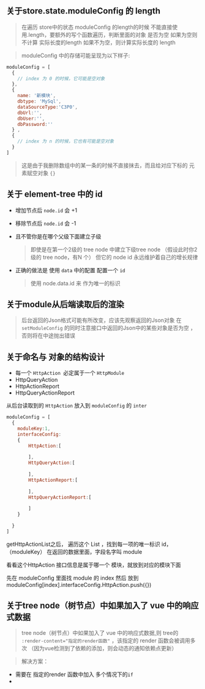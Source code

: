 
## 关于store.state.moduleConfig 的 length
>在遍历 store中的状态 moduleConfig 的length的时候
>不能直接使用.length，要额外的写个函数遍历，判断里面的对象
>是否为空
>如果为空则不计算 实际长度的length
>如果不为空，则计算实际长度的 length

> moduleConfig 中的存储可能呈现为以下样子:

````javascript
moduleConfig = [
  {
    // index 为 0 的时候，它可能是空对象
  },
  {
    name: '新模块',
    dbtype: 'MySql',
    dataSourceType:'C3P0',
    dbUrl:'',
    dbUser:'',
    dbPassword:''
  } ,
  {
    // index 为 n 的时候，它也有可能是空对象
  } 
]
````
> 这是由于我删除数组中的某一条的时候不直接抹去，而且给对应下标的
>元素赋空对象 `{}` 
>


## 关于 element-tree 中的 id

- 增加节点后 `node.id` 会 +1
- 移除节点后 `node.id` 会 -1
- 且不管你是在哪个父级下面建立子级
  >即使是在第一个2级的 tree node 中建立下级tree node
  >（假设此时你2级的 tree node，有N 个）
  >但它的 node id 永远维护着自己的增长规律
  >
- 正确的做法是 使用 `data` 中的配置 配置一个 `id`
  
  > 使用 node.data.id 来 作为唯一的标识

## 关于module从后端读取后的渲染

> 后台返回的Json格式可能有所改变，应该先观察返回的Json对象
> 在 `setModuleConfig` 的同时注意接口中返回的Json中的某些对象是否为空
> ，否则将在中途抛出错误

## 关于命名与 对象的结构设计

- 每一个 `HttpAction `必定属于一个 `HttpModule`
- HttpQueryAction 
- HttpActionReport
- HttpQueryActionReport

从后台读取到的 `HttpAction` 放入到 `moduleConfig` 的 `inter `

```javascript
moduleConfig = [
  {
    moduleKey:1,
    interfaceConfig:
    {
        HttpAction:[
          
        ],
        HttpQueryAction:[
        
        ],
        HttpActionReport:[
        
        ],
        HttpQueryActionReport:[
        
        ]     
    } 
    
  }
]
```
getHttpActionList之后，
遍历这个 List ，找到每一项的唯一标识 id，（moduleKey）
在返回的数据里面，字段名字叫 module

看看这个HttpAction 接口信息是属于哪一个 模块，就放到对应的模块下面

先在 moduleConfig 里面找 module 的 index 然后
放到 moduleConfig[index].interfaceConfig.HttpAction.push({})

## 关于tree node（树节点）中如果加入了 vue 中的响应式数据
>tree node（树节点）中如果加入了 vue 中的响应式数据,则 tree的 
>`:render-content="指定的render函数"` ，该指定的 render 函数会被调用多次
>（因为vue检测到了依赖的添加，则会动态的通知依赖点更新） 

>解决方案：

-  需要在 指定的render 函数中加入 多个情况下的`if`
- 

